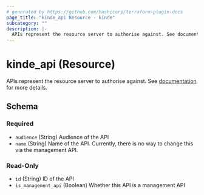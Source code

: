 ```yaml
---
# generated by https://github.com/hashicorp/terraform-plugin-docs
page_title: "kinde_api Resource - kinde"
subcategory: ""
description: |-
  APIs represent the resource server to authorise against. See documentation https://docs.kinde.com/developer-tools/your-apis/register-manage-apis/ for more details.
---
```


# kinde_api (Resource)

APIs represent the resource server to authorise against. See [documentation](https://docs.kinde.com/developer-tools/your-apis/register-manage-apis/) for more details.



<!-- schema generated by tfplugindocs -->
## Schema

### Required

- `audience` (String) Audience of the API
- `name` (String) Name of the API. Currently, there is no way to change this via the management API.

### Read-Only

- `id` (String) ID of the API
- `is_management_api` (Boolean) Whether this API is a management API
